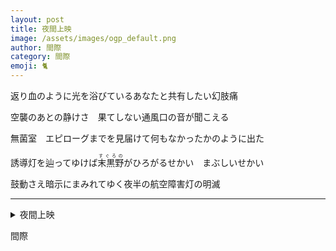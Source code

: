 ```yaml
---
layout: post
title: 夜間上映
image: /assets/images/ogp_default.png
author: 間際
category: 間際
emoji: 🐈
---
```


<div class="tanka-area"><div class="tanka">
<p>返り血のように光を浴びているあなたと共有したい幻肢痛</p>
<p>空襲のあとの静けさ　果てしない通風口の音が聞こえる</p>
<p>無菌室　エピローグまでを見届けて何もなかったかのように出た</p>
<p>誘導灯を辿ってゆけば<ruby>末黒野<rp>（</rp><rt>すぐろの</rt><rp>）</rp></ruby>がひろがるせかい　まぶしいせかい</p>
<p>鼓動さえ暗示にまみれてゆく夜半の航空障害灯の明滅</p></div></div>

---

<details><summary>夜間上映</summary>
返り血のように光を浴びているあなたと共有したい幻肢痛<br/>
空襲のあとの静けさ　果てしない通風口の音が聞こえる<br/>
無菌室　エピローグまでを見届けて何もなかったかのように出た<br/>
誘導灯を辿ってゆけば<ruby>末黒野<rp>（</rp><rt>すぐろの</rt><rp>）</rp></ruby>がひろがるせかい　まぶしいせかい<br/>
鼓動さえ暗示にまみれてゆく夜半の航空障害灯の明滅<br/>
</details>

間際
